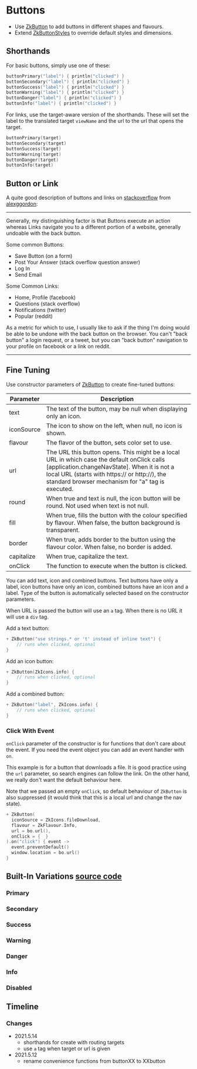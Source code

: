 # Buttons

* Use [ZkButton](/core/core/src/jsMain/kotlin/zakadabar/stack/frontend/builtin/button/ZkButton.kt) to add buttons in different
  shapes and flavours.
* Extend [ZkButtonStyles](/core/core/src/jsMain/kotlin/zakadabar/stack/frontend/builtin/button/zkButtonStyles.kt) to override
  default styles and dimensions.

## Shorthands

For basic buttons, simply use one of these:

```kotlin
buttonPrimary("label") { println("clicked") }
buttonSecondary("label") { println("clicked") }
buttonSuccess("label") { println("clicked") }
buttonWarning("label") { println("clicked") }
buttonDanger("label") { println("clicked") }
buttonInfo("label") { println("clicked") }
```

For links, use the target-aware version of the shorthands. These will set the label to the translated target `viewName`
and the url to the url that opens the target.

```kotlin
buttonPrimary(target)
buttonSecondary(target)
buttonSuccess(target)
buttonWarning(target)
buttonDanger(target)
buttonInfo(target)
```

## Button or Link

A quite good description of buttons and links on [stackoverflow](https://stackoverflow.com/a/48433150/3796844)
from [alexggordon](https://stackoverflow.com/users/2506667/alexggordon):

---

Generally, my distinguishing factor is that Buttons execute an action whereas Links navigate you to a different portion
of a website, generally undoable with the back button.

Some common Buttons:

* Save Button (on a form)
* Post Your Answer (stack overflow question answer)
* Log In
* Send Email

Some Common Links:

* Home, Profile (facebook)
* Questions (stack overflow)
* Notifications (twitter)
* Popular (reddit)

As a metric for which to use, I usually like to ask if the thing I'm doing would be able to be undone with the back
button on the browser. You can't "back button" a login request, or a tweet, but you can "back button" navigation to your
profile on facebook or a link on reddit.

---

## Fine Tuning

Use constructor parameters of [ZkButton](/core/core/src/jsMain/kotlin/zakadabar/stack/frontend/builtin/button/ZkButton.kt) to
create fine-tuned buttons:

| Parameter | Description |
| ---- | ---- |
| text | The text of the button, may be null when displaying only an icon. |
| iconSource | The icon to show on the left, when null, no icon is shown. |
| flavour | The flavor of the button, sets color set to use. |
| url | The URL this button opens. This might be a local URL in which case the default onClick calls [application.changeNavState]. When it is not a local URL (starts with https:// or http://), the standard browser mechanism for "a" tag is executed. |
| round | When true and text is null, the icon button will be round. Not used when text is not null. |
| fill | When true, fills the button with the colour specified by flavour. When false, the button background is transparent. |
| border | When true, adds border to the button using the flavour color. When false, no border is added. |
| capitalize | When true, capitalize the text. |
| onClick | The function to execute when the button is clicked. |

You can add text, icon and combined buttons. Text buttons have only a label, icon buttons have only an icon, combined
buttons have an icon and a label. Type of the button is automatically selected based on the constructor parameters.

When URL is passed the button will use an `a` tag. When there is no URL it will use a `div` tag.

Add a text button:

```kotlin
+ ZkButton("use strings.* or 't' instead of inline text") {
    // runs when clicked, optional
}
```

Add an icon button:

```kotlin
+ ZkButton(ZkIcons.info) {
    // runs when clicked, optional
}
```

Add a combined button:

```kotlin
+ ZkButton("label", ZkIcons.info) {
    // runs when clicked, optional
}
```

### Click With Event

`onClick` parameter of the constructor is for functions that don't care about the
event. If you need the event object you can add an event handler with `on`.

This example is for a button that downloads a file. It is good practice using
the `url` parameter, so search engines can follow the link. On the other hand,
we really don't want the default behaviour here.

Note that we passed an empty `onClick`, so default behaviour of `ZkButton` is
also suppressed (it would think that this is a local url and change the nav
state).

```kotlin
+ ZkButton(
  iconSource = ZkIcons.fileDownload,
  flavour = ZkFlavour.Info,
  url = bo.url(),
  onClick = {  }
).on("click") { event ->
  event.preventDefault()
  window.location = bo.url()
}
```

## Built-In Variations [source code](/lib/examples/src/jsMain/kotlin/zakadabar/lib/examples/frontend/button/ButtonExamples.kt)

### Primary

<div data-zk-enrich="ButtonExamples" data-zk-flavour="primary"></div>

### Secondary

<div data-zk-enrich="ButtonExamples" data-zk-flavour="secondary"></div>

### Success

<div data-zk-enrich="ButtonExamples" data-zk-flavour="success"></div>

### Warning

<div data-zk-enrich="ButtonExamples" data-zk-flavour="warning"></div>

### Danger

<div data-zk-enrich="ButtonExamples" data-zk-flavour="danger"></div>

### Info

<div data-zk-enrich="ButtonExamples" data-zk-flavour="info"></div>

### Disabled

<div data-zk-enrich="ButtonExamples" data-zk-flavour="disabled"></div>

## Timeline

### Changes

* 2021.5.14
    * shorthands for create with routing targets
    * use `a` tag when target or url is given
* 2021.5.12
    * rename convenience functions from buttonXX to XXbutton